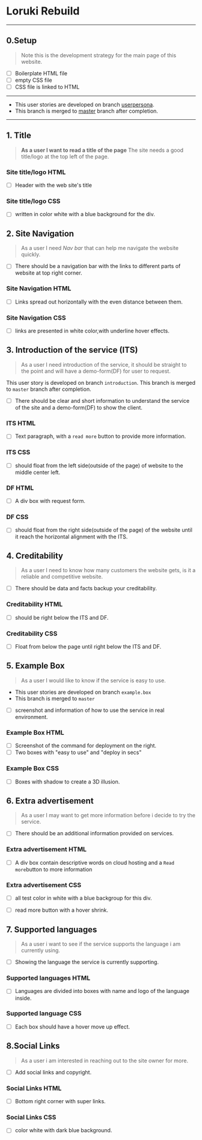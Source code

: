 # Loruki Rebuild

---

## 0.Setup

> Note this is the development strategy for the main page of this website.

- [ ] Boilerplate HTML file
- [ ] empty CSS file
- [ ] CSS file is linked to HTML

---

- This user stories are developed on branch
  [userpersona](https://github.com/HYF-Class21/agile-development-group4-loruki-rebuild/tree/userpersona).
- This branch is merged to
  [master](https://github.com/HYF-Class21/agile-development-group4-loruki-rebuild/tree/master)
  branch after completion.

---

## 1. Title

> **As a user I want to read a title of the page** The site needs a good
> title/logo at the top left of the page.

### Site title/logo HTML

- [ ] Header with the web site's title

### Site title/logo CSS

- [ ] written in color white with a blue background for the div.

## 2. Site Navigation

> As a user I need _Nav bar_ that can help me navigate the website quickly.

- [ ] There should be a navigation bar with the links to different parts of
      website at top right corner.

### Site Navigation HTML

- [ ] Links spread out horizontally with the even distance between them.

### Site Navigation CSS

- [ ] links are presented in white color,with underline hover effects.

## 3. Introduction of the service (ITS)

> As a user I need introduction of the service, it should be straight to the
> point and will have a demo-form(DF) for user to request.

This user story is developed on branch `introduction`. This branch is merged to
`master` branch after completion.

- [ ] There should be clear and short information to understand the service of
      the site and a demo-form(DF) to show the client.

### ITS HTML

- [ ] Text paragraph, with a `read more` button to provide more information.

### ITS CSS

- [ ] should float from the left side(outside of the page) of website to the
      middle center left.

### DF HTML

- [ ] A div box with request form.

### DF CSS

- [ ] should float from the right side(outside of the page) of the website until
      it reach the horizontal alignment with the ITS.

## 4. Creditability

> As a user I need to know how many customers the website gets, is it a reliable
> and competitive website.

- [ ] There should be data and facts backup your creditability.

### Creditability HTML

- [ ] should be right below the ITS and DF.

### Creditability CSS

- [ ] Float from below the page until right below the ITS and DF.

## 5. Example Box

> As a user I would like to know if the service is easy to use.

- This user stories are developed on branch `example.box`
- This branch is merged to `master`

- [ ] screenshot and information of how to use the service in real environment.

### Example Box HTML

- [ ] Screenshot of the command for deployment on the right.
- [ ] Two boxes with "easy to use" and "deploy in secs"

### Example Box CSS

- [ ] Boxes with shadow to create a 3D illusion.

## 6. Extra advertisement

> As a user I may want to get more information before i decide to try the
> service.

- [ ] There should be an additional information provided on services.

### Extra advertisement HTML

- [ ] A div box contain descriptive words on cloud hosting and a
      `Read more`button to more information

### Extra advertisement CSS

- [ ] all test color in white with a blue backgroup for this div.

- [ ] read more button with a hover shrink.

## 7. Supported languages

> As a user i want to see if the service supports the language i am currently
> using.

- [ ] Showing the language the service is currently supporting.

### Supported languages HTML

- [ ] Languages are divided into boxes with name and logo of the language
      inside.

### Supported language CSS

- [ ] Each box should have a hover move up effect.

## 8.Social Links

> As a user i am interested in reaching out to the site owner for more.

- [ ] Add social links and copyright.

### Social Links HTML

- [ ] Bottom right corner with super links.

### Social Links CSS

- [ ] color white with dark blue background.
